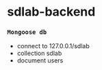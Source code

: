 # sdlab-backend

### `Mongoose db`
- connect to 127.0.0.1/sdlab
- collection sdlab
- document users
